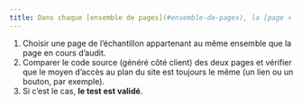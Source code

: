 ```yaml
---
title: Dans chaque [ensemble de pages](#ensemble-de-pages), la [page « plan du site »](#page-plan-du-site) est-elle accessible à partir d’une fonctionnalité identique ?
---
```


1. Choisir une page de l’échantillon appartenant au même ensemble que la page en cours d’audit.
2. Comparer le code source (généré côté client) des deux pages et vérifier que le moyen d’accès au plan du site est toujours le même (un lien ou un bouton, par exemple).
3. Si c’est le cas, **le test est validé**.
